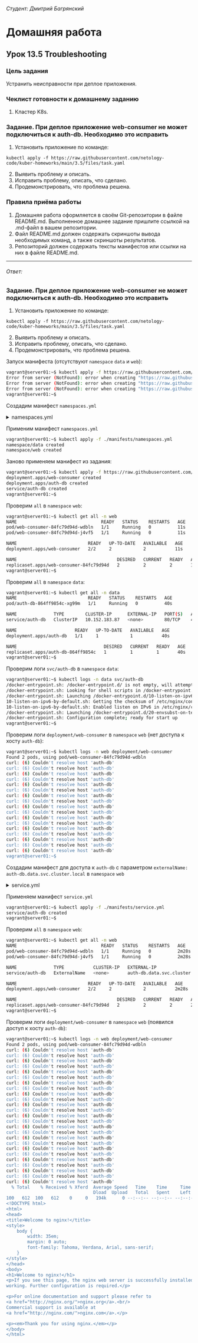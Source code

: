 *Студент: Дмитрий Багрянский*

# Домашняя работа

## Урок 13.5 Troubleshooting

### Цель задания

Устранить неисправности при деплое приложения.

### Чеклист готовности к домашнему заданию

1. Кластер K8s.

### Задание. При деплое приложение web-consumer не может подключиться к auth-db. Необходимо это исправить

1. Установить приложение по команде:
```shell
kubectl apply -f https://raw.githubusercontent.com/netology-code/kuber-homeworks/main/3.5/files/task.yaml
```
2. Выявить проблему и описать.
3. Исправить проблему, описать, что сделано.
4. Продемонстрировать, что проблема решена.


### Правила приёма работы

1. Домашняя работа оформляется в своём Git-репозитории в файле README.md. Выполненное домашнее задание пришлите ссылкой на .md-файл в вашем репозитории.
2. Файл README.md должен содержать скриншоты вывода необходимых команд, а также скриншоты результатов.
3. Репозиторий должен содержать тексты манифестов или ссылки на них в файле README.md.

----
###### Ответ:

### Задание. При деплое приложение web-consumer не может подключиться к auth-db. Необходимо это исправить

1. Установить приложение по команде:
```shell
kubectl apply -f https://raw.githubusercontent.com/netology-code/kuber-homeworks/main/3.5/files/task.yaml
```
2. Выявить проблему и описать.
3. Исправить проблему, описать, что сделано.
4. Продемонстрировать, что проблема решена.

Запуск манифеста (отсутствуют `namespace` `data` и `web`):

```bash
vagrant@server01:~$ kubectl apply -f https://raw.githubusercontent.com/netology-code/kuber-homeworks/main/3.5/files/task.yaml
Error from server (NotFound): error when creating "https://raw.githubusercontent.com/netology-code/kuber-homeworks/main/3.5/files/task.yaml": namespaces "web" not found
Error from server (NotFound): error when creating "https://raw.githubusercontent.com/netology-code/kuber-homeworks/main/3.5/files/task.yaml": namespaces "data" not found
Error from server (NotFound): error when creating "https://raw.githubusercontent.com/netology-code/kuber-homeworks/main/3.5/files/task.yaml": namespaces "data" not found
vagrant@server01:~$
```

Создадим манифест `namespaces.yml`

<details> 
<summary>namespaces.yml</summary>
<pre><code class="language-yaml">
kind: Namespace
apiVersion: v1
metadata:
  name: data
  labels:
    name: data
---
kind: Namespace
apiVersion: v1
metadata:
  name: web
  labels:
    name: web
</code></pre>
</details>

Применим манифест `namespaces.yml`

```bash
vagrant@server01:~$ kubectl apply -f ./manifests/namespaces.yml 
namespace/data created
namespace/web created
```

Заново применяем манифест из задания:

```bash
vagrant@server01:~$ kubectl apply -f https://raw.githubusercontent.com/netology-code/kuber-homeworks/main/3.5/files/task.yaml
deployment.apps/web-consumer created
deployment.apps/auth-db created
service/auth-db created
vagrant@server01:~$
```

Проверим `all` в `namespace` `web`:

```bash
vagrant@server01:~$ kubectl get all -n web
NAME                                READY   STATUS    RESTARTS   AGE
pod/web-consumer-84fc79d94d-wdbln   1/1     Running   0          11s
pod/web-consumer-84fc79d94d-j4vf5   1/1     Running   0          11s

NAME                           READY   UP-TO-DATE   AVAILABLE   AGE
deployment.apps/web-consumer   2/2     2            2           11s

NAME                                      DESIRED   CURRENT   READY   AGE
replicaset.apps/web-consumer-84fc79d94d   2         2         2       11s
vagrant@server01:~$ 
```

Проверим `all` в `namespace` `data`:

```bash
vagrant@server01:~$ kubectl get all -n data
NAME                           READY   STATUS    RESTARTS   AGE
pod/auth-db-864ff9854c-xg99m   1/1     Running   0          40s

NAME              TYPE        CLUSTER-IP      EXTERNAL-IP   PORT(S)   AGE
service/auth-db   ClusterIP   10.152.183.87   <none>        80/TCP    40s

NAME                      READY   UP-TO-DATE   AVAILABLE   AGE
deployment.apps/auth-db   1/1     1            1           40s

NAME                                 DESIRED   CURRENT   READY   AGE
replicaset.apps/auth-db-864ff9854c   1         1         1       40s
vagrant@server01:~$
```

Проверим логи `svc/auth-db` в `namespace` `data`:

```bash
vagrant@server01:~$ kubectl logs -n data svc/auth-db
/docker-entrypoint.sh: /docker-entrypoint.d/ is not empty, will attempt to perform configuration
/docker-entrypoint.sh: Looking for shell scripts in /docker-entrypoint.d/
/docker-entrypoint.sh: Launching /docker-entrypoint.d/10-listen-on-ipv6-by-default.sh
10-listen-on-ipv6-by-default.sh: Getting the checksum of /etc/nginx/conf.d/default.conf
10-listen-on-ipv6-by-default.sh: Enabled listen on IPv6 in /etc/nginx/conf.d/default.conf
/docker-entrypoint.sh: Launching /docker-entrypoint.d/20-envsubst-on-templates.sh
/docker-entrypoint.sh: Configuration complete; ready for start up
vagrant@server01:~$
```

Проверим логи `deployment/web-consumer` в `namespace` `web` (нет доступа к хосту `auth-db`):

```bash
vagrant@server01:~$ kubectl logs -n web deployment/web-consumer
Found 2 pods, using pod/web-consumer-84fc79d94d-wdbln
curl: (6) Couldn't resolve host 'auth-db'
curl: (6) Couldn't resolve host 'auth-db'
curl: (6) Couldn't resolve host 'auth-db'
curl: (6) Couldn't resolve host 'auth-db'
curl: (6) Couldn't resolve host 'auth-db'
curl: (6) Couldn't resolve host 'auth-db'
curl: (6) Couldn't resolve host 'auth-db'
curl: (6) Couldn't resolve host 'auth-db'
curl: (6) Couldn't resolve host 'auth-db'
curl: (6) Couldn't resolve host 'auth-db'
curl: (6) Couldn't resolve host 'auth-db'
curl: (6) Couldn't resolve host 'auth-db'
curl: (6) Couldn't resolve host 'auth-db'
curl: (6) Couldn't resolve host 'auth-db'
curl: (6) Couldn't resolve host 'auth-db'
curl: (6) Couldn't resolve host 'auth-db'
curl: (6) Couldn't resolve host 'auth-db'
vagrant@server01:~$ 
```

Создадим манифест для доступа к `auth-db` с параметром `externalName: auth-db.data.svc.cluster.local` в `namespace` `web`

<details> 
<summary>service.yml</summary>
<pre><code class="language-yaml">
apiVersion: v1
kind: Service
metadata:
  name: auth-db
  namespace: web
spec:
  ports:
  - port: 80
    protocol: TCP
    targetPort: 80
  type: ExternalName
  externalName: auth-db.data.svc.cluster.local
</code></pre>
</details>

Применяем манифест `service.yml`

```bash
vagrant@server01:~$ kubectl apply -f ./manifests/service.yml 
service/auth-db created
vagrant@server01:~$ 
```

Проверим `all` в `namespace` `web`:

```bash
vagrant@server01:~$ kubectl get all -n web
NAME                                READY   STATUS    RESTARTS   AGE
pod/web-consumer-84fc79d94d-wdbln   1/1     Running   0          2m28s
pod/web-consumer-84fc79d94d-j4vf5   1/1     Running   0          2m28s

NAME              TYPE           CLUSTER-IP   EXTERNAL-IP                      PORT(S)   AGE
service/auth-db   ExternalName   <none>       auth-db.data.svc.cluster.local   80/TCP    24s

NAME                           READY   UP-TO-DATE   AVAILABLE   AGE
deployment.apps/web-consumer   2/2     2            2           2m28s

NAME                                      DESIRED   CURRENT   READY   AGE
replicaset.apps/web-consumer-84fc79d94d   2         2         2       2m28s
vagrant@server01:~$ 
```

Проверим логи `deployment/web-consumer` в `namespace` `web` (появился доступ к хосту `auth-db`):

```bash
vagrant@server01:~$ kubectl logs -n web deployment/web-consumer
Found 2 pods, using pod/web-consumer-84fc79d94d-wdbln
curl: (6) Couldn't resolve host 'auth-db'
curl: (6) Couldn't resolve host 'auth-db'
curl: (6) Couldn't resolve host 'auth-db'
curl: (6) Couldn't resolve host 'auth-db'
curl: (6) Couldn't resolve host 'auth-db'
curl: (6) Couldn't resolve host 'auth-db'
curl: (6) Couldn't resolve host 'auth-db'
curl: (6) Couldn't resolve host 'auth-db'
curl: (6) Couldn't resolve host 'auth-db'
curl: (6) Couldn't resolve host 'auth-db'
curl: (6) Couldn't resolve host 'auth-db'
curl: (6) Couldn't resolve host 'auth-db'
curl: (6) Couldn't resolve host 'auth-db'
curl: (6) Couldn't resolve host 'auth-db'
curl: (6) Couldn't resolve host 'auth-db'
curl: (6) Couldn't resolve host 'auth-db'
curl: (6) Couldn't resolve host 'auth-db'
curl: (6) Couldn't resolve host 'auth-db'
curl: (6) Couldn't resolve host 'auth-db'
curl: (6) Couldn't resolve host 'auth-db'
curl: (6) Couldn't resolve host 'auth-db'
curl: (6) Couldn't resolve host 'auth-db'
curl: (6) Couldn't resolve host 'auth-db'
curl: (6) Couldn't resolve host 'auth-db'
curl: (6) Couldn't resolve host 'auth-db'
  % Total    % Received % Xferd  Average Speed   Time    Time     Time  Current
                                 Dload  Upload   Total   Spent    Left  Speed
100   612  100   612    0     0   194k      0 --:--:-- --:--:-- --:--:--  597k
<!DOCTYPE html>
<html>
<head>
<title>Welcome to nginx!</title>
<style>
    body {
        width: 35em;
        margin: 0 auto;
        font-family: Tahoma, Verdana, Arial, sans-serif;
    }
</style>
</head>
<body>
<h1>Welcome to nginx!</h1>
<p>If you see this page, the nginx web server is successfully installed and
working. Further configuration is required.</p>

<p>For online documentation and support please refer to
<a href="http://nginx.org/">nginx.org</a>.<br/>
Commercial support is available at
<a href="http://nginx.com/">nginx.com</a>.</p>

<p><em>Thank you for using nginx.</em></p>
</body>
</html>
```